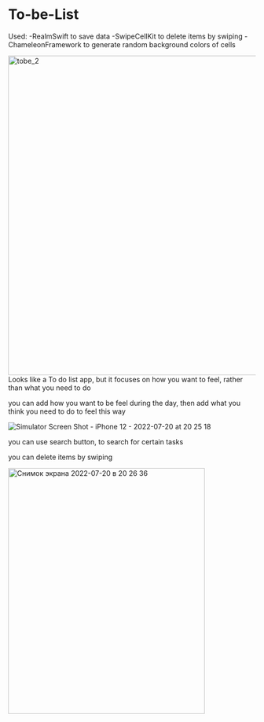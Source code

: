 # To-be-List
Used:
-RealmSwift to save data
-SwipeCellKit to delete items by swiping
-ChameleonFramework to generate random background colors of cells

<img width="550" height="650" alt="tobe_2" src="https://user-images.githubusercontent.com/71122864/181023850-dc373697-76df-4521-979b-7ace711e4278.png">
Looks like a To do list app, but it focuses on how you want to feel, rather than what you need to do

you can add how you want to be feel during the day, then add what you think you need to do to feel this way

![Simulator Screen Shot - iPhone 12 - 2022-07-20 at 20 25 18](https://user-images.githubusercontent.com/71122864/181023249-c1151f93-0652-42f0-ad61-ded8f4e365ed.png)

you can use search button, to search for certain tasks

you can delete items by swiping

<img width="400" height="500" alt="Снимок экрана 2022-07-20 в 20 26 36" src="https://user-images.githubusercontent.com/71122864/181023561-add230a0-e92f-4798-bde6-8544b6e56e6f.png">



